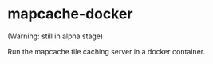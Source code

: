 # mapcache-docker

(Warning: still in alpha stage)

Run the mapcache tile caching server in a docker container.
